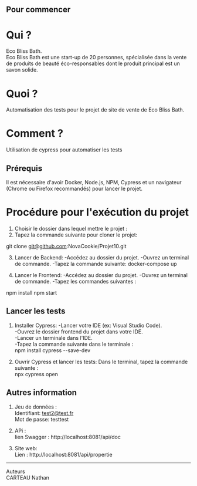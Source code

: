 ## Pour commencer ##

# Qui ? 
Eco Bliss Bath.  
Eco Bliss Bath est une start-up de 20 personnes, spécialisée dans la vente de produits de beauté éco-responsables dont le produit principal est un savon solide.

# Quoi ?
Automatisation des tests pour le projet de site de vente de Eco Bliss Bath.

# Comment ? 
Utilisation de cypress pour automatiser les tests

## Prérequis ##
Il est nécessaire d'avoir Docker, Node.js, NPM, Cypress et un navigateur (Chrome ou Firefox recommandés) pour lancer le projet.

# Procédure pour l'exécution du projet

1. Choisir le dossier dans lequel mettre le projet :
2. Tapez la commande suivante pour cloner le projet:

git clone git@github.com:NovaCookie/Projet10.git

3. Lancer de Backend:
-Accédez au dossier du projet.
-Ouvrez un terminal de commande.
-Tapez la commande suivante:
docker-compose up

4. Lancer le Frontend:
-Accédez au dossier du projet.
-Ouvrez un terminal de commande.
-Tapez les commandes suivantes :

npm install
npm start

## Lancer les tests ##

1. Installer Cypress:
-Lancer votre IDE (ex: Visual Studio Code).  
-Ouvrez le dossier frontend du projet  dans votre IDE.  
-Lancer un terminale dans l'IDE.  
-Tapez la commande suivante dans le terminale :  
npm install cypress --save-dev

2. Ouvrir Cypress et lancer les tests:
Dans le terminal, tapez la commande suivante :  
npx cypress open

## Autres information ##

1. Jeu de données :  
Identifiant: test2@test.fr  
Mot de passe: testtest

2. APi :  
lien Swagger : http://localhost:8081/api/doc

3. Site web:  
Lien : http://localhost:8081/api/propertie

---------------
Auteurs    
CARTEAU Nathan

